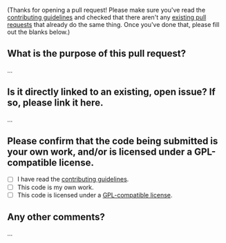(Thanks for opening a pull request! Please make sure you've read the [contributing guidelines](https://github.com/Gravecat/Greave/blob/main/.github/CONTRIBUTING.md) and checked that there aren't any [existing pull requests](https://github.com/Gravecat/Greave/pulls) that already do the same thing. Once you've done that, please fill out the blanks below.)

What is the purpose of this pull request?
-----------------------------------------
…

Is it directly linked to an existing, open issue? If so, please link it here.
-----------------------------------------------------------------------------
…

Please confirm that the code being submitted is your own work, and/or is licensed under a GPL-compatible license.
-----------------------------------------------------------------------------------------------------------------
- [ ] I have read the [contributing guidelines](https://github.com/Gravecat/Greave/blob/main/.github/CONTRIBUTING.md).
- [ ] This code is my own work.
- [ ] This code is licensed under a [GPL-compatible license](https://www.gnu.org/licenses/license-list.en.html#GPLCompatibleLicenses).

Any other comments?
-------------------
…
